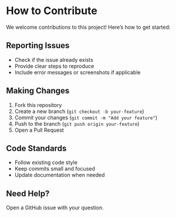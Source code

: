 # How to Contribute

We welcome contributions to this project! Here’s how to get started:

## Reporting Issues
- Check if the issue already exists
- Provide clear steps to reproduce
- Include error messages or screenshots if applicable

## Making Changes
1. Fork this repository
2. Create a new branch (`git checkout -b your-feature`)
3. Commit your changes (`git commit -m "Add your feature"`)
4. Push to the branch (`git push origin your-feature`)
5. Open a Pull Request

## Code Standards
- Follow existing code style
- Keep commits small and focused
- Update documentation when needed

## Need Help?
Open a GitHub issue with your question.
